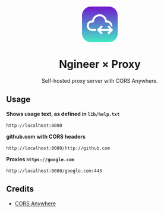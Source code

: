 <p align="center">
  <img src=".github/assets/icon.svg" width="96" />
</p>

<h1 align="center">Ngineer × Proxy</h1>

<p align="center">Self-hosted proxy server with CORS Anywhere.</p>

## Usage

**Shows usage text, as defined in `lib/help.txt`**

```
http://localhost:8080
```

**github.com with CORS headers**

```
http://localhost:8080/http://github.com
```

**Proxies `https://google.com`**

```
http://localhost:8080/google.com:443
```

## Credits

- [CORS Anywhere](https://github.com/Rob--W/cors-anywhere)
